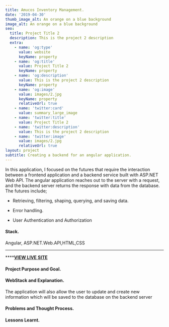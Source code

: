 ```yaml
---
title: Amucos Inventory Management.
date: '2019-04-30'
thumb_image_alt: An orange on a blue background
image_alt: An orange on a blue background
seo:
  title: Project Title 2
  description: This is the project 2 description
  extra:
    - name: 'og:type'
      value: website
      keyName: property
    - name: 'og:title'
      value: Project Title 2
      keyName: property
    - name: 'og:description'
      value: This is the project 2 description
      keyName: property
    - name: 'og:image'
      value: images/2.jpg
      keyName: property
      relativeUrl: true
    - name: 'twitter:card'
      value: summary_large_image
    - name: 'twitter:title'
      value: Project Title 2
    - name: 'twitter:description'
      value: This is the project 2 description
    - name: 'twitter:image'
      value: images/2.jpg
      relativeUrl: true
layout: project
subtitle: Creating a backend for an angular application.
---
```

In this application, I focused on the futures that require the interaction between a frontend application and a backend service built with ASP.NET Web API. The angular application reaches out to the server with a request, and the backend server returns the response with data from the database. The futures include;

*   Retrieving, filtering, shaping, querying, and saving data.

*   Error handling.

*   User Authentication and Authorization

#### **Stack.**

Angular, ASP.NET.Web.API,HTML,CSS

***

\*\*\*\*[**VIEW LIVE** **SITE**](https://okalangkenneth.github.io/weather_app/)

#### **Project Purpose and Goal.**

#### **WebStack and Explanation.**

The application will also allow the user to update and create new information which will be saved to the database on the backend server

#### **Problems and Thought Process.**

#### **Lessons Learnt.**
